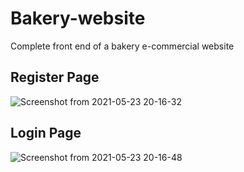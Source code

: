 # Bakery-website
Complete front end of a bakery e-commercial website

## Register Page
![Screenshot from 2021-05-23 20-16-32](https://user-images.githubusercontent.com/43042767/119265464-7f813f80-bc04-11eb-8f50-0b8ad24e2cf6.png)

## Login Page
![Screenshot from 2021-05-23 20-16-48](https://user-images.githubusercontent.com/43042767/119265616-f28ab600-bc04-11eb-80ed-87223f1aa882.png)


